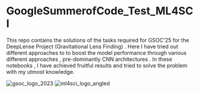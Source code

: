# GoogleSummerofCode_Test_ML4SCI
This repo contains the solutions of the tasks required for GSOC'25 for the DeepLense Project (Gravitational Lens Finding) . Here I have tried out different approaches to to boost the model performance through various different approaches , pre-dominantly CNN architectures . In these notebooks , I have achieved fruitful results and tried to solve the problem with my utmost knowledge. 

![gsoc_logo_2023](https://github.com/user-attachments/assets/989ec7c9-11bc-4849-ad93-d6875bc9bb4b)   ![ml4sci_logo_angled](https://github.com/user-attachments/assets/000637da-da47-47e8-84f0-66f6c56b7baf)

